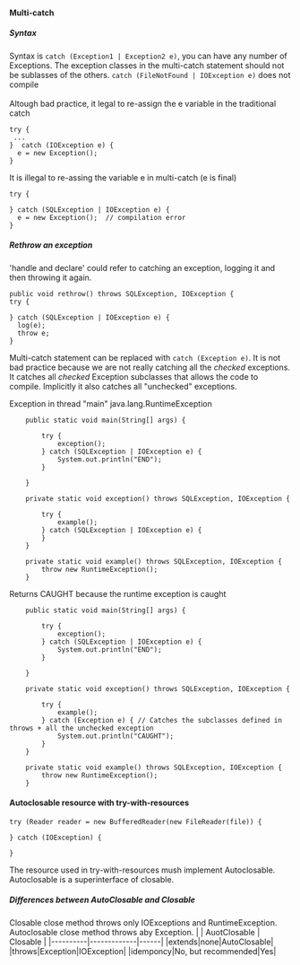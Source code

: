 #### Multi-catch

##### Syntax
Syntax is `catch (Exception1 | Exception2 e)`, you can have any number of Exceptions.
The exception classes in the multi-catch statement should not be sublasses of the others.
`catch (FileNotFound | IOException e)` does not compile
</br></br>
Altough bad practice, it legal to re-assign the e variable in the traditional catch
```
try {
 ...
}  catch (IOException e) {
  e = new Exception();
}
```
It is illegal to re-assing the variable e in multi-catch (e is final)
```
try {

} catch (SQLException | IOException e) {
  e = new Exception();  // compilation error
}
```

##### Rethrow an exception
'handle and declare' could refer to catching an exception, logging it and then throwing it again.

```
public void rethrow() throws SQLException, IOException {
try {

} catch (SQLException | IOException e) {
  log(e);
  throw e;
}
```
Multi-catch statement can be replaced with `catch (Exception e)`. It is not bad practice because we are not really catching all the *checked* exceptions. It catches all *checked* Exception subclasses that allows the code to compile. Implicitly it also catches all "unchecked" exceptions.

Exception in thread "main" java.lang.RuntimeException

```
	public static void main(String[] args) {
		
		try {
			exception();
		} catch (SQLException | IOException e) {
			System.out.println("END");
		}
			
	}
	
	private static void exception() throws SQLException, IOException {
	
		try {
			example();	
		} catch (SQLException | IOException e) {
		}
	}
	
	private static void example() throws SQLException, IOException {
		throw new RuntimeException();
	}
 ```
 
Returns CAUGHT because the runtime exception is caught 
```
	public static void main(String[] args) {
		
		try {
			exception();
		} catch (SQLException | IOException e) {
			System.out.println("END");
		}
			
	}
	
	private static void exception() throws SQLException, IOException {
	
		try {
			example();	
		} catch (Exception e) { // Catches the subclasses defined in throws + all the unchecked exception
			System.out.println("CAUGHT");
		}
	}
	
	private static void example() throws SQLException, IOException {
		throw new RuntimeException();
	}
```



#### Autoclosable resource with try-with-resources
```
try (Reader reader = new BufferedReader(new FileReader(file)) {

} catch (IOException) {

}
```
The resource used in try-with-resources mush implement Autoclosable.
Autoclosable is a superinterface of closable.

##### Differences between AutoClosable and Closable
Closable close method throws only IOExceptions and RuntimeException.
Autoclosable close method throws aby Exception.
|    |      AuotClosable      |  Closable |
|----------|-------------|------|
|extends|none|AutoClosable|
|throws|Exception|IOException|
|idemponcy|No, but recommended|Yes|
